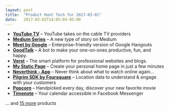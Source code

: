 ```yaml
---
layout: post
title:  "Product Hunt Tech for 2017-03-01"
date:   2017-03-02T14:05:04-05:00
---
```


* **[YouTube TV](https://www.producthunt.com/posts/youtube-tv?utm_campaign=producthunt-api&utm_medium=api&utm_source=Application%3A+Daily+Digest+RSS+%28ID%3A+3202%29)** – YouTube takes on the cable TV providers
* **[Medium Series](https://www.producthunt.com/posts/medium-series?utm_campaign=producthunt-api&utm_medium=api&utm_source=Application%3A+Daily+Digest+RSS+%28ID%3A+3202%29)** – A new type of story on Medium
* **[Meet by Google](https://www.producthunt.com/posts/meet-by-google?utm_campaign=producthunt-api&utm_medium=api&utm_source=Application%3A+Daily+Digest+RSS+%28ID%3A+3202%29)** – Enterprise-friendly version of Google Hangouts
* **[GoodTalk](https://www.producthunt.com/posts/goodtalk?utm_campaign=producthunt-api&utm_medium=api&utm_source=Application%3A+Daily+Digest+RSS+%28ID%3A+3202%29)** – A bot to make your one-on-ones productive, fun, and happy.
* **[Verst](https://www.producthunt.com/posts/verst-3?utm_campaign=producthunt-api&utm_medium=api&utm_source=Application%3A+Daily+Digest+RSS+%28ID%3A+3202%29)** – The smart platform for professional websites and blogs.
* **[My Static Page](https://www.producthunt.com/posts/my-static-page?utm_campaign=producthunt-api&utm_medium=api&utm_source=Application%3A+Daily+Digest+RSS+%28ID%3A+3202%29)** – Create your personal home page in just a few minutes
* **[Neverthink - App](https://www.producthunt.com/posts/neverthink-app?utm_campaign=producthunt-api&utm_medium=api&utm_source=Application%3A+Daily+Digest+RSS+%28ID%3A+3202%29)** – Never think about what to watch online again...
* **[Pilgrim SDK by Foursquare](https://www.producthunt.com/posts/pilgrim-sdk-by-foursquare?utm_campaign=producthunt-api&utm_medium=api&utm_source=Application%3A+Daily+Digest+RSS+%28ID%3A+3202%29)** – Location data to understand & engage with your customers
* **[Popcorn](https://www.producthunt.com/posts/popcorn-3?utm_campaign=producthunt-api&utm_medium=api&utm_source=Application%3A+Daily+Digest+RSS+%28ID%3A+3202%29)** – Handpicked every day, discover your new favorite movie
* **[Timenote](https://www.producthunt.com/posts/timenote-1?utm_campaign=producthunt-api&utm_medium=api&utm_source=Application%3A+Daily+Digest+RSS+%28ID%3A+3202%29)** – Your calendar accessible in Facebook Messenger

… and [15 more](https://www.producthunt.com/tech) products